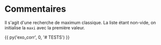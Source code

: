 # Commentaires

Il s'agit d'une recherche de maximum classique. La liste étant non-vide, on initialise la `maxi` avec la première valeur.

{{ py('exo_corr', 0, '# TESTS') }}

